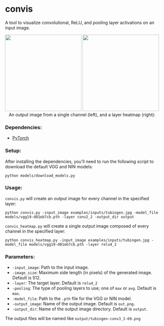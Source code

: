 # convis
A tool to visualize convolutional, ReLU, and pooling layer activations on an input image.


<div align="center">
<img src="https://raw.githubusercontent.com/blockchaindev91/pytorch-convis/master/examples/output/tubingen-conv3_2-16.jpg" height="250px">
<img src="https://raw.githubusercontent.com/blockchaindev91/pytorch-convis/master/examples/output/tubingen_vgg19_relu4_2_heatmap.jpg" height="250px">
</div>
<div align="center">An output image from a single channel (left), and a layer heatmap (right):</div>

### Dependencies:

* [PyTorch](http://pytorch.org/)

### Setup: 

After installing the dependencies, you'll need to run the following script to download the default VGG and NIN models:

```
python models/download_models.py
```

### Usage:

`convis.py` will create an output image for every channel in the specified layer:

```
python convis.py -input_image examples/inputs/tubingen.jpg -model_file models/vgg19-d01eb7cb.pth -layer conv2_2 -output_dir output
```

`convis_heatmap.py` will create a single output image composed of every channel in the specified layer:

```
python convis_heatmap.py -input_image examples/inputs/tubingen.jpg -model_file models/vgg19-d01eb7cb.pth -layer relu4_2
```
 
### Parameters:

* `-input_image`: Path to the input image.
* `-image_size`: Maximum side length (in pixels) of the generated image. Default is 512.
* `-layer`: The target layer. Default is `relu4_2`
* `-pooling`: The type of pooling layers to use; one of `max` or `avg`. Default is `max`.
* `-model_file`: Path to the `.pth` file for the VGG or NIN model.
* `-output_image`: Name of the output image. Default is `out.png`.
* `-output_dir`: Name of the output image directory. Default is `output`.

The output files will be named like `output/tubingen-conv3_2-69.png`
